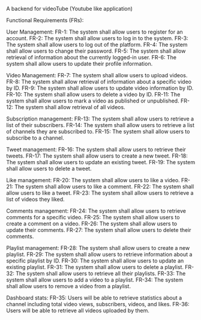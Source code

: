 A backend for videoTube (Youtube like application)

Functional Requirements (FRs):

User Management:
FR-1: The system shall allow users to register for an account.
FR-2: The system shall allow users to log in to the system.
FR-3: The system shall allow users to log out of the platform.
FR-4: The system shall allow users to change their password.
FR-5: The system shall allow retrieval of information about the currently logged-in user.
FR-6: The system shall allow users to update their profile information.


Video Management:
FR-7: The system shall allow users to upload videos.
FR-8: The system shall allow retrieval of information about a specific video by ID.
FR-9: The system shall allow users to update video information by ID.
FR-10: The system shall allow users to delete a video by ID.
FR-11: The system shall allow users to mark a video as published or unpublished.
FR-12: The system shall allow retrieval of all videos.

Subscription management: 
FR-13: The system shall allow users to retrieve a list of their subscribers.
FR-14: The system shall allow users to retrieve a list of channels they are subscribed to.
FR-15: The system shall allow users to subscribe to a channel.

Tweet management: 
FR-16: The system shall allow users to retrieve their tweets.
FR-17: The system shall allow users to create a new tweet.
FR-18: The system shall allow users to update an existing tweet.
FR-19: The system shall allow users to delete a tweet.

Like management:
FR-20: The system shall allow users to like a video.
FR-21: The system shall allow users to like a comment.
FR-22: The system shall allow users to like a tweet.
FR-23: The system shall allow users to retrieve a list of videos they liked.

Comments management:
FR-24: The system shall allow users to retrieve comments for a specific video.
FR-25: The system shall allow users to create a comment on a video.
FR-26: The system shall allow users to update their comments.
FR-27: The system shall allow users to delete their comments.

Playlist management:
FR-28: The system shall allow users to create a new playlist.
FR-29: The system shall allow users to retrieve information about a specific playlist by ID.
FR-30: The system shall allow users to update an existing playlist.
FR-31: The system shall allow users to delete a playlist.
FR-32: The system shall allow users to retrieve all their playlists.
FR-33: The system shall allow users to add a video to a playlist.
FR-34: The system shall allow users to remove a video from a playlist.

Dashboard stats:
FR-35: Users will be able to retrieve statistics about a channel including total video views, subscribers, videos, and likes.
FR-36: Users will be able to retrieve all videos uploaded by them.